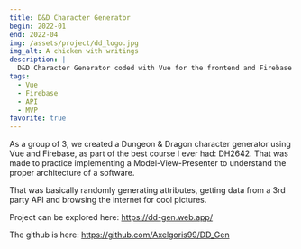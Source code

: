```yaml
---
title: D&D Character Generator
begin: 2022-01
end: 2022-04
img: /assets/project/dd_logo.jpg
img_alt: A chicken with writings
description: |
  D&D Character Generator coded with Vue for the frontend and Firebase for the backend. Focused on User Experience!
tags:
  - Vue
  - Firebase
  - API
  - MVP
favorite: true
---
```

As a group of 3, we created a Dungeon & Dragon character generator using Vue and Firebase, as part of the best course I ever had: DH2642. That was made to practice implementing a Model-View-Presenter to understand the proper architecture of a software.

That was basically randomly generating attributes, getting data from a 3rd party API and browsing the internet for cool pictures.

Project can be explored here: <https://dd-gen.web.app/>

The github is here: <https://github.com/Axelgoris99/DD_Gen>
